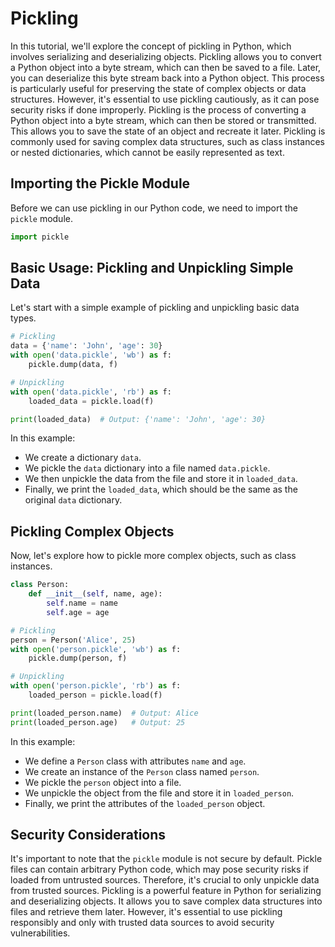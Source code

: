 # Pickling

In this tutorial, we'll explore the concept of pickling in Python, which involves serializing and deserializing objects. Pickling allows you to convert a Python object into a byte stream, which can then be saved to a file. Later, you can deserialize this byte stream back into a Python object. This process is particularly useful for preserving the state of complex objects or data structures. However, it's essential to use pickling cautiously, as it can pose security risks if done improperly. Pickling is the process of converting a Python object into a byte stream, which can then be stored or transmitted. This allows you to save the state of an object and recreate it later. Pickling is commonly used for saving complex data structures, such as class instances or nested dictionaries, which cannot be easily represented as text.

## Importing the Pickle Module

Before we can use pickling in our Python code, we need to import the `pickle` module.

```python
import pickle
```

## Basic Usage: Pickling and Unpickling Simple Data

Let's start with a simple example of pickling and unpickling basic data types.

```python
# Pickling
data = {'name': 'John', 'age': 30}
with open('data.pickle', 'wb') as f:
    pickle.dump(data, f)

# Unpickling
with open('data.pickle', 'rb') as f:
    loaded_data = pickle.load(f)

print(loaded_data)  # Output: {'name': 'John', 'age': 30}
```

In this example:

- We create a dictionary `data`.
- We pickle the `data` dictionary into a file named `data.pickle`.
- We then unpickle the data from the file and store it in `loaded_data`.
- Finally, we print the `loaded_data`, which should be the same as the original `data` dictionary.

## Pickling Complex Objects

Now, let's explore how to pickle more complex objects, such as class instances.

```python
class Person:
    def __init__(self, name, age):
        self.name = name
        self.age = age

# Pickling
person = Person('Alice', 25)
with open('person.pickle', 'wb') as f:
    pickle.dump(person, f)

# Unpickling
with open('person.pickle', 'rb') as f:
    loaded_person = pickle.load(f)

print(loaded_person.name)  # Output: Alice
print(loaded_person.age)   # Output: 25
```

In this example:

- We define a `Person` class with attributes `name` and `age`.
- We create an instance of the `Person` class named `person`.
- We pickle the `person` object into a file.
- We unpickle the object from the file and store it in `loaded_person`.
- Finally, we print the attributes of the `loaded_person` object.

## Security Considerations

It's important to note that the `pickle` module is not secure by default. Pickle files can contain arbitrary Python code, which may pose security risks if loaded from untrusted sources. Therefore, it's crucial to only unpickle data from trusted sources. Pickling is a powerful feature in Python for serializing and deserializing objects. It allows you to save complex data structures into files and retrieve them later. However, it's essential to use pickling responsibly and only with trusted data sources to avoid security vulnerabilities.
